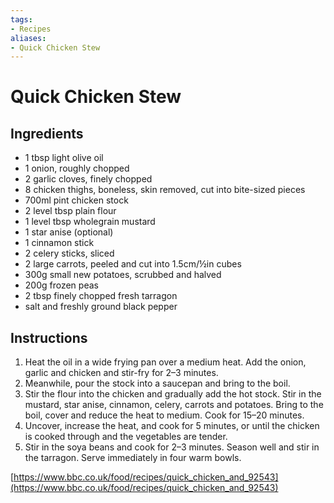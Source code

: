 ```yaml
---
tags:
- Recipes
aliases:
- Quick Chicken Stew
---
```


# Quick Chicken Stew
## Ingredients
- 1 tbsp light olive oil
- 1 onion, roughly chopped
- 2 garlic cloves, finely chopped
- 8 chicken thighs, boneless, skin removed, cut into bite-sized pieces
- 700ml pint chicken stock
- 2 level tbsp plain flour
- 1 level tbsp wholegrain mustard
- 1 star anise (optional)
- 1 cinnamon stick
- 2 celery sticks, sliced
- 2 large carrots, peeled and cut into 1.5cm/½in cubes
- 300g small new potatoes, scrubbed and halved
- 200g frozen peas
- 2 tbsp finely chopped fresh tarragon
- salt and freshly ground black pepper

## Instructions
1. Heat the oil in a wide frying pan over a medium heat. Add the onion, garlic and chicken and stir-fry for 2–3 minutes.
2. Meanwhile, pour the stock into a saucepan and bring to the boil.
3. Stir the flour into the chicken and gradually add the hot stock. Stir in the mustard, star anise, cinnamon, celery, carrots and potatoes. Bring to the boil, cover and reduce the heat to medium. Cook for 15–20 minutes.
4. Uncover, increase the heat, and cook for 5 minutes, or until the chicken is cooked through and the vegetables are tender.
5. Stir in the soya beans and cook for 2–3 minutes. Season well and stir in the tarragon. Serve immediately in four warm bowls.

[https://www.bbc.co.uk/food/recipes/quick_chicken_and_92543](https://www.bbc.co.uk/food/recipes/quick_chicken_and_92543)